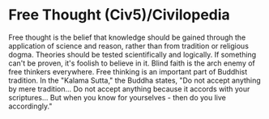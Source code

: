# Free Thought (Civ5)/Civilopedia

Free thought is the belief that knowledge should be gained through the application of science and reason, rather than from tradition or religious dogma. Theories should be tested scientifically and logically. If something can't be proven, it's foolish to believe in it. Blind faith is the arch enemy of free thinkers everywhere. Free thinking is an important part of Buddhist tradition. In the "Kalama Sutta," the Buddha states, "Do not accept anything by mere tradition... Do not accept anything because it accords with your scriptures... But when you know for yourselves - then do you live accordingly."